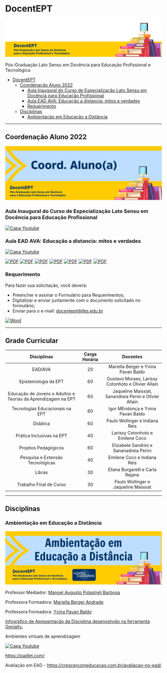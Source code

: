 # DocentEPT

[![Banner DocentEPT](assets/banner_docentept.png)](https://ava.cefor.ifes.edu.br)

Pós-Graduação Lato Sensu em Docência para Educação Profissional e Tecnológica

<!-- TOC -->

- [DocentEPT](#docentept)
    - [Coordenação Aluno 2022](#coordena%C3%A7%C3%A3o-aluno-2022)
        - [Aula Inaugural do Curso de Especialização Lato Sensu em Docência para Educação Profissional](#aula-inaugural-do-curso-de-especializa%C3%A7%C3%A3o-lato-sensu-em-doc%C3%AAncia-para-educa%C3%A7%C3%A3o-profissional)
        - [Aula EAD AVA: Educação a distancia: mitos e verdades](#aula-ead-ava-educa%C3%A7%C3%A3o-a-distancia-mitos-e-verdades)
        - [Requerimento](#requerimento)
    - [Disciplinas](#disciplinas)
        - [Ambientação em Educação a Distância](#ambienta%C3%A7%C3%A3o-em-educa%C3%A7%C3%A3o-a-dist%C3%A2ncia)

<!-- /TOC -->

---

## Coordenação Aluno 2022

[![Banner Ambientação em Educação a Distância](assets/banner_coordenacao.png)](https://ava.cefor.ifes.edu.br/course/view.php?id=27163)

### Aula Inaugural do Curso de Especialização Lato Sensu em Docência para Educação Profissional

[![Capa Youtube](https://img.youtube.com/vi/k4BquTn1h34/mqdefault.jpg)](https://www.youtube.com/watch?v=k4BquTn1h34)

### Aula EAD AVA: Educação a distancia: mitos e verdades

[![Capa Youtube](https://img.youtube.com/vi/CqBNkek2FVM/mqdefault.jpg)](https://www.youtube.com/watch?v=CqBNkek2FVM)

[![PDF](https://img.shields.io/badge/AULA_INAUGURAL-EC1C24?style=for-the-badge&logo=AdobeAcrobatReader&logoColor=white)](assets/aula_inaugural_12_05_2022.pdf) [![PDF](https://img.shields.io/badge/CRONOGRAMA_DAS_DISCIPLINAS-EC1C24?style=for-the-badge&logo=AdobeAcrobatReader&logoColor=white)](assets/Cronograma_das_disciplinas_2022.pdf) [![PDF](https://img.shields.io/badge/CALENDARIO_ACADEMICO-EC1C24?style=for-the-badge&logo=AdobeAcrobatReader&logoColor=white)](assets/Calendario_Academico_2022.pdf) [![PDF](https://img.shields.io/badge/DISTRIBUICAO_DA_EQUIPE_POR_POLO-EC1C24?style=for-the-badge&logo=AdobeAcrobatReader&logoColor=white)](assets/coordenadores_diversos_Mediadores_2022.pdf) [![PDF](https://img.shields.io/badge/PROJETO_PEDAGOGICO-EC1C24?style=for-the-badge&logo=AdobeAcrobatReader&logoColor=white)](assets/projeto_pedagogico.pdf) [![PDF](https://img.shields.io/badge/INSTRUÇÕES_NORMATIVAS-EC1C24?style=for-the-badge&logo=AdobeAcrobatReader&logoColor=white)](assets/instrucoes_normativas_2022.pdf) [![PDF](https://img.shields.io/badge/MANUAL_DO_ALUNO-EC1C24?style=for-the-badge&logo=AdobeAcrobatReader&logoColor=white)](assets/Manual_do_Aluno.pdf)

### Requerimento 

Para fazer sua solicitação, você deverá:

- Preencher e assinar o Formulário para Requerimentos;
- Digitalizar e enviar juntamente com o documento solicitado no formulário;
- Enviar para o e-mail: docentept@ifes.edu.br

[![Word](https://img.shields.io/badge/MODELO_DE_REQUERIMENTO-2B579A?style=for-the-badge&logo=MicrosoftWord&logoColor=white)](assets/Modelo_de_Requerimento.doc)

---

## Grade Curricular

|                        **Disciplinas**                        | **Carga Horária** |                      **Docentes**                      |
|:-------------------------------------------------------------:|:-----------------:|:------------------------------------------------------:|
|                            EAD/AVA                            |         20        | Mariella Berger e Yvina Pavan Baldo                    |
|                      Epistemologia da EPT                     |         60        | Gustavo Moraes, Larissy Cotonhoto e Olivier Allain     |
| Educação de Jovens e Adultos e Teorias da Aprendizagem na EPT |         60        | Jaqueline Maissiat, Sanandreia Perini e Olivier Allain |
|                Tecnologias Educacionais na EPT                |         60        | Igor MEndonça e Yvina Pavan Baldo                      |
|                            Didática                           |         60        | Paulo Wollinger e Indiana Reis                         |
|                   Prática Inclusivas na EPT                   |         40        | Larissy Cotonhoto e Emilene Coco                       |
|                      Projetos Pedagógicos                     |         60        | Elizabete Sandrini e Sananadreia Perini                |
|                Pesquisa e Extensão Tecnológicas               |         40        | Emilene Coco e Indiana Reis                            |
|                             Libras                            |         30        | Eliana Burgarelli e Carla Rejane                       |
|                    Trabalho Final de Curso                    |         30        | Paulo Wollinger e Jaqueline Maissiat                   |

---

## Disciplinas

### Ambientação em Educação a Distância

[![Banner Ambientação em Educação a Distância](assets/banner_ambientacao_em_educacao_a_distancia.png)](https://ava.cefor.ifes.edu.br/course/view.php?id=27101)

Professor Mediador: [Manoel Augusto Polastreli Barbosa](https://ava.cefor.ifes.edu.br/user/view.php?id=16311&course=27101)

Professora Formadora: [Mariella Berger Andrade](https://ava.cefor.ifes.edu.br/user/view.php?id=75&course=27101)

Professora Formadora: [Yvina Pavan Baldo](https://ava.cefor.ifes.edu.br/user/view.php?id=10&course=27101)

[Infográfico de Apresentação da Disciplina desenvolvido na ferramenta Genially.](https://view.genial.ly/62558271050f22001205fbcb/interactive-content-ead-ava-20221-docentep)

Ambientes virtuais de aprendizagem

[![Capa Youtube](https://img.youtube.com/vi/NTkq4rsf5oE/mqdefault.jpg)](https://www.youtube.com/watch?v=NTkq4rsf5oE)

https://padlet.com/

Avaliação em EAD - https://crescercomeducacao.com.br/avaliacao-no-ead/

